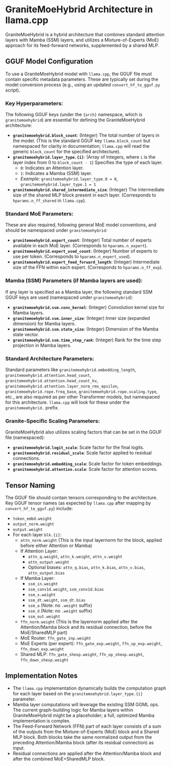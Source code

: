 # GraniteMoeHybrid Architecture in llama.cpp

GraniteMoeHybrid is a hybrid architecture that combines standard attention layers with Mamba (SSM) layers, and utilizes a Mixture-of-Experts (MoE) approach for its feed-forward networks, supplemented by a shared MLP.

## GGUF Model Configuration

To use a GraniteMoeHybrid model with `llama.cpp`, the GGUF file must contain specific metadata parameters. These are typically set during the model conversion process (e.g., using an updated `convert_hf_to_gguf.py` script).

### Key Hyperparameters:

The following GGUF keys (under the `{arch}` namespace, which is `granitemoehybrid`) are essential for defining the GraniteMoeHybrid architecture:

*   **`granitemoehybrid.block_count`**: (Integer) The total number of layers in the model. (This is the standard GGUF key `llama.block_count` but namespaced for clarity in documentation; `llama.cpp` will read the generic `block_count` for the specified architecture).
*   **`granitemoehybrid.layer_type.{i}`**: (Array of Integers, where `i` is the layer index from 0 to `block_count - 1`) Specifies the type of each layer.
    *   `0`: Indicates an Attention layer.
    *   `1`: Indicates a Mamba (SSM) layer.
    *   *Example*: `granitemoehybrid.layer_type.0 = 0`, `granitemoehybrid.layer_type.1 = 1`
*   **`granitemoehybrid.shared_intermediate_size`**: (Integer) The intermediate size of the shared MLP block present in each layer. (Corresponds to `hparams.n_ff_shared` in `llama.cpp`).

### Standard MoE Parameters:

These are also required, following general MoE model conventions, and should be namespaced under `granitemoehybrid`:

*   **`granitemoehybrid.expert_count`**: (Integer) Total number of experts available in each MoE layer. (Corresponds to `hparams.n_expert`).
*   **`granitemoehybrid.expert_used_count`**: (Integer) Number of experts to use per token. (Corresponds to `hparams.n_expert_used`).
*   **`granitemoehybrid.expert_feed_forward_length`**: (Integer) Intermediate size of the FFN within each expert. (Corresponds to `hparams.n_ff_exp`).

### Mamba (SSM) Parameters (if Mamba layers are used):

If any layer is specified as a Mamba layer, the following standard SSM GGUF keys are used (namespaced under `granitemoehybrid`):

*   **`granitemoehybrid.ssm.conv_kernel`**: (Integer) Convolution kernel size for Mamba layers.
*   **`granitemoehybrid.ssm.inner_size`**: (Integer) Inner size (expanded dimension) for Mamba layers.
*   **`granitemoehybrid.ssm.state_size`**: (Integer) Dimension of the Mamba state vector.
*   **`granitemoehybrid.ssm.time_step_rank`**: (Integer) Rank for the time step projection in Mamba layers.

### Standard Architecture Parameters:

Standard parameters like `granitemoehybrid.embedding_length`, `granitemoehybrid.attention.head_count`, `granitemoehybrid.attention.head_count_kv`, `granitemoehybrid.attention.layer_norm_rms_epsilon`, `granitemoehybrid.rope.freq_base`, `granitemoehybrid.rope.scaling.type`, etc., are also required as per other Transformer models, but namespaced for this architecture. `llama.cpp` will look for these under the `granitemoehybrid.` prefix.

### Granite-Specific Scaling Parameters:

GraniteMoeHybrid also utilizes scaling factors that can be set in the GGUF file (namespaced):
*   **`granitemoehybrid.logit_scale`**: Scale factor for the final logits.
*   **`granitemoehybrid.residual_scale`**: Scale factor applied to residual connections.
*   **`granitemoehybrid.embedding_scale`**: Scale factor for token embeddings.
*   **`granitemoehybrid.attention.scale`**: Scale factor for attention scores.


## Tensor Naming

The GGUF file should contain tensors corresponding to the architecture. Key GGUF tensor names (as expected by `llama.cpp` after mapping by `convert_hf_to_gguf.py`) include:
*   `token_embd.weight`
*   `output_norm.weight`
*   `output.weight`
*   For each layer `blk.{i}`:
    *   `attn_norm.weight` (This is the input layernorm for the block, applied before either Attention or Mamba)
    *   If Attention Layer:
        *   `attn_q.weight`, `attn_k.weight`, `attn_v.weight`
        *   `attn_output.weight`
        *   Optional biases: `attn_q.bias`, `attn_k.bias`, `attn_v.bias`, `attn_output.bias`
    *   If Mamba Layer:
        *   `ssm_in.weight`
        *   `ssm_conv1d.weight`, `ssm_conv1d.bias`
        *   `ssm_x.weight`
        *   `ssm_dt.weight`, `ssm_dt.bias`
        *   `ssm_a` (Note: no `.weight` suffix)
        *   `ssm_d` (Note: no `.weight` suffix)
        *   `ssm_out.weight`
    *   `ffn_norm.weight` (This is the layernorm applied after the Attention/Mamba block and its residual connection, before the MoE/SharedMLP part)
    *   MoE Router: `ffn_gate_inp.weight`
    *   MoE Experts (per expert): `ffn_gate_exp.weight`, `ffn_up_exp.weight`, `ffn_down_exp.weight`
    *   Shared MLP: `ffn_gate_shexp.weight`, `ffn_up_shexp.weight`, `ffn_down_shexp.weight`

## Implementation Notes

*   The `llama.cpp` implementation dynamically builds the computation graph for each layer based on the `granitemoehybrid.layer_type.{i}` parameter.
*   Mamba layer computations will leverage the existing SSM GGML ops. The current graph-building logic for Mamba layers within GraniteMoeHybrid might be a placeholder; a full, optimized Mamba implementation is complex.
*   The Feed-Forward Network (FFN) part of each layer consists of a sum of the outputs from the Mixture-of-Experts (MoE) block and a Shared MLP block. Both blocks take the same normalized output from the preceding Attention/Mamba block (after its residual connection) as input.
*   Residual connections are applied after the Attention/Mamba block and after the combined MoE+SharedMLP block.
```
